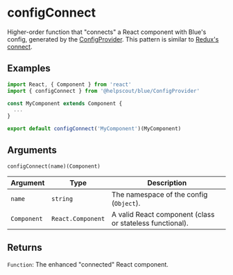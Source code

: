 # configConnect

Higher-order function that "connects" a React component with Blue's config, generated by the [ConfigProvider](./Provider.md). This pattern is similar to [Redux's connect](https://github.com/reduxjs/react-redux).

## Examples

```jsx
import React, { Component } from 'react'
import { configConnect } from '@helpscout/blue/ConfigProvider'

const MyComponent extends Component {
  ...
}

export default configConnect('MyComponent')(MyComponent)
```

## Arguments

```
configConnect(name)(Component)
```

| Argument    | Type              | Description                                              |
| ----------- | ----------------- | -------------------------------------------------------- |
| `name`      | `string`          | The namespace of the config (`Object`).                  |
| `Component` | `React.Component` | A valid React component (class or stateless functional). |

## Returns

`Function`: The enhanced "connected" React component.
